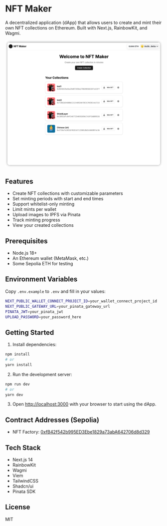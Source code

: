 # NFT Maker

A decentralized application (dApp) that allows users to create and mint their own NFT collections on Ethereum. Built with Next.js, RainbowKit, and Wagmi.

![image](./public/home.png)

## Features

- Create NFT collections with customizable parameters
- Set minting periods with start and end times
- Support whitelist-only minting
- Limit mints per wallet
- Upload images to IPFS via Pinata
- Track minting progress
- View your created collections

## Prerequisites

- Node.js 18+ 
- An Ethereum wallet (MetaMask, etc.)
- Some Sepolia ETH for testing

## Environment Variables

Copy `.env.example` to `.env` and fill in your values:

```bash
NEXT_PUBLIC_WALLET_CONNECT_PROJECT_ID=your_wallet_connect_project_id
NEXT_PUBLIC_GATEWAY_URL=your_pinata_gateway_url
PINATA_JWT=your_pinata_jwt
UPLOAD_PASSWORD=your_password_here
```

## Getting Started

1. Install dependencies:
```bash
npm install
# or
yarn install
```

2. Run the development server:
```bash
npm run dev
# or
yarn dev
```

3. Open [http://localhost:3000](http://localhost:3000) with your browser to start using the dApp.

## Contract Addresses (Sepolia)

- NFT Factory: [0xfB42f542b995ED3Ebe1829a73abA642706d8d329](https://sepolia.etherscan.io/address/0xfB42f542b995ED3Ebe1829a73abA642706d8d329)

## Tech Stack

- Next.js 14
- RainbowKit
- Wagmi
- Viem
- TailwindCSS
- Shadcn/ui
- Pinata SDK

## License

MIT
